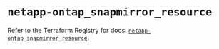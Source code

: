 # `netapp-ontap_snapmirror_resource`

Refer to the Terraform Registry for docs: [`netapp-ontap_snapmirror_resource`](https://registry.terraform.io/providers/netapp/netapp-ontap/2.3.0/docs/resources/snapmirror_resource).
